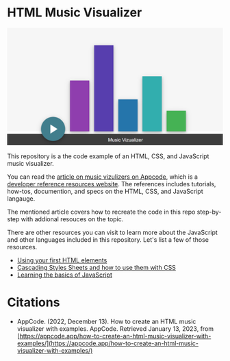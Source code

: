 # HTML Music Visualizer

![Diagram of the HTML Music Visualizer](HTML-and-CSS-Music-Visualizer.png)

This repository is a the code example of an HTML, CSS, and JavaScript music visualizer. 

You can read the [article on music vizulizers on Appcode](https://appcode.app/how-to-create-an-html-music-visualizer-with-examples/), which is a [developer reference resources website](https://appcode.app/). The references includes tutorials, how-tos, documention, and specs on the HTML, CSS, and JavaScript langauge. 

The mentioned article covers how to recreate the code in this repo step-by-step with addional resouces on the topic. 

There are other resources you can visit to learn more about the JavaScript and other languages included in this repository. Let's list a few of those resources.

- [Using your first HTML elements](https://appcode.app/how-to-create-your-first-html-elements-with-examples/)
- [Cascading Styles Sheets and how to use them with CSS](https://appcode.app/how-to-use-css-cascading-style-sheets-to-style-html/)
- [Learning the basics of JavaScript](https://appcode.app/javascript-fundamentals-a-dinosaurs-cheat-sheet/)

# Citations

- AppCode. (2022, December 13). How to create an HTML music visualizer with examples. AppCode. Retrieved January 13, 2023, from [https://appcode.app/how-to-create-an-html-music-visualizer-with-examples/](https://appcode.app/how-to-create-an-html-music-visualizer-with-examples/)

